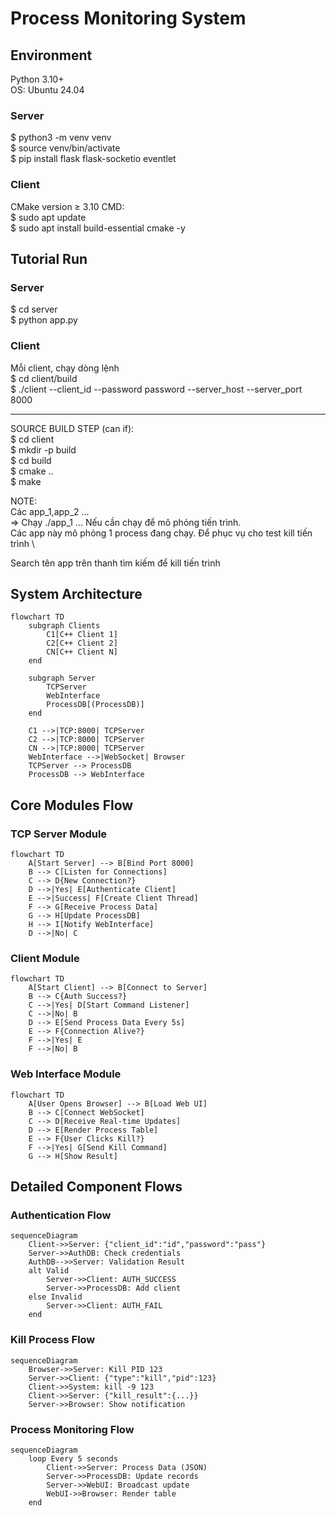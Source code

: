 # Process Monitoring System
## Environment
Python 3.10+ \
OS: Ubuntu 24.04

### Server
$ python3 -m venv venv \
$ source venv/bin/activate \
$ pip install flask flask-socketio eventlet

### Client
CMake version ≥ 3.10
CMD: \
$ sudo apt update \
$ sudo apt install build-essential cmake -y

## Tutorial Run
### Server
$ cd server \
$ python app.py 

### Client
Mỗi client, chạy dòng lệnh \
$ cd client/build \
$ ./client --client_id<id> --password password --server_host <host server> --server_port 8000

-----
SOURCE BUILD STEP (can if): \
$ cd client \
$ mkdir -p build \
$ cd build \
$ cmake .. \
$ make


NOTE:  \
Các app_1,app_2 ... \
=> Chạy ./app_1 ... Nếu cần chạy để mô phỏng tiến trình. \
Các app này mô phỏng 1 process đang chạy. Để phục vụ cho test kill tiến trình \

Search tên app trên thanh tìm kiếm để kill tiến trình


## System Architecture
```mermaid
flowchart TD
    subgraph Clients
        C1[C++ Client 1]
        C2[C++ Client 2]
        CN[C++ Client N]
    end

    subgraph Server
        TCPServer
        WebInterface
        ProcessDB[(ProcessDB)]
    end

    C1 -->|TCP:8000| TCPServer
    C2 -->|TCP:8000| TCPServer
    CN -->|TCP:8000| TCPServer
    WebInterface -->|WebSocket| Browser
    TCPServer --> ProcessDB
    ProcessDB --> WebInterface
```

## Core Modules Flow
### TCP Server Module
```mermaid
flowchart TD
    A[Start Server] --> B[Bind Port 8000]
    B --> C[Listen for Connections]
    C --> D{New Connection?}
    D -->|Yes| E[Authenticate Client]
    E -->|Success| F[Create Client Thread]
    F --> G[Receive Process Data]
    G --> H[Update ProcessDB]
    H --> I[Notify WebInterface]
    D -->|No| C
```

### Client Module
```mermaid
flowchart TD
    A[Start Client] --> B[Connect to Server]
    B --> C{Auth Success?}
    C -->|Yes| D[Start Command Listener]
    C -->|No| B
    D --> E[Send Process Data Every 5s]
    E --> F{Connection Alive?}
    F -->|Yes| E
    F -->|No| B
```

### Web Interface Module
```mermaid
flowchart TD
    A[User Opens Browser] --> B[Load Web UI]
    B --> C[Connect WebSocket]
    C --> D[Receive Real-time Updates]
    D --> E[Render Process Table]
    E --> F{User Clicks Kill?}
    F -->|Yes| G[Send Kill Command]
    G --> H[Show Result]
```
## Detailed Component Flows
### Authentication Flow
```mermaid
sequenceDiagram
    Client->>Server: {"client_id":"id","password":"pass"}
    Server->>AuthDB: Check credentials
    AuthDB-->>Server: Validation Result
    alt Valid
        Server->>Client: AUTH_SUCCESS
        Server->>ProcessDB: Add client
    else Invalid
        Server->>Client: AUTH_FAIL
    end
```

### Kill Process Flow
```mermaid
sequenceDiagram
    Browser->>Server: Kill PID 123
    Server->>Client: {"type":"kill","pid":123}
    Client->>System: kill -9 123
    Client->>Server: {"kill_result":{...}}
    Server->>Browser: Show notification
```

### Process Monitoring Flow
```mermaid
sequenceDiagram
    loop Every 5 seconds
        Client->>Server: Process Data (JSON)
        Server->>ProcessDB: Update records
        Server->>WebUI: Broadcast update
        WebUI->>Browser: Render table
    end
```
